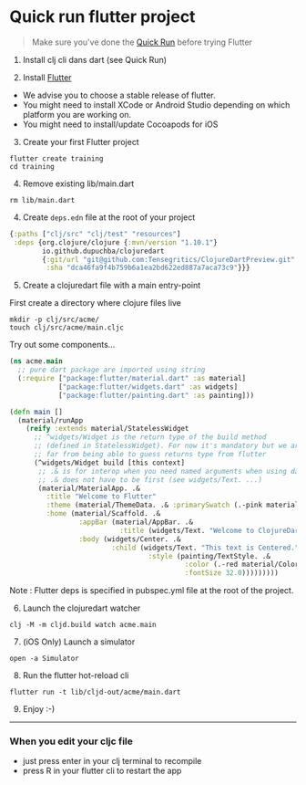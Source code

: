 # Quick run flutter project

> Make sure you've done the [Quick Run](quick-run.md) before trying Flutter

1. Install clj cli dans dart (see Quick Run)

2. Install [Flutter](https://flutter.dev/docs/get-started/install)

- We advise you to choose a stable release of flutter.
- You might need to install XCode or Android Studio depending on which
  platform you are working on.
- You might need to install/update Cocoapods for iOS

3. Create your first Flutter project

``` shell
flutter create training
cd training
```

4. Remove existing lib/main.dart

``` shell
rm lib/main.dart
```

4. Create `deps.edn` file at the root of your project

``` clojure
{:paths ["clj/src" "clj/test" "resources"]
 :deps {org.clojure/clojure {:mvn/version "1.10.1"}
        io.github.dupuchba/clojuredart
        {:git/url "git@github.com:Tensegritics/ClojureDartPreview.git"
         :sha "dca46fa9f4b759b6a1ea2bd622ed887a7aca73c9"}}}
```

5. Create a clojuredart file with a main entry-point

First create a directory where clojure files live

``` shell
mkdir -p clj/src/acme/
touch clj/src/acme/main.cljc
```

Try out some components...

``` clojure
(ns acme.main
  ;; pure dart package are imported using string
  (:require ["package:flutter/material.dart" :as material]
            ["package:flutter/widgets.dart" :as widgets]
            ["package:flutter/painting.dart" :as painting]))

(defn main []
  (material/runApp
    (reify :extends material/StatelessWidget
      ;; ^widgets/Widget is the return type of the build method
      ;; (defined in StatelessWidget). For now it's mandatory but we are not
      ;; far from being able to guess returns type from flutter
      (^widgets/Widget build [this context]
       ;; .& is for interop when you need named arguments when using dart libs
       ;; .& does not have to be first (see widgets/Text. ...)
       (material/MaterialApp. .&
         :title "Welcome to Flutter"
         :theme (material/ThemeData. .& :primarySwatch (.-pink material/Colors))
         :home (material/Scaffold. .&
                 :appBar (material/AppBar. .&
                           :title (widgets/Text. "Welcome to ClojureDart"))
                 :body (widgets/Center. .&
                         :child (widgets/Text. "This text is Centered." .&
                                  :style (painting/TextStyle. .&
                                           :color (.-red material/Colors)
                                           :fontSize 32.0)))))))))
```

Note : Flutter deps is specified in pubspec.yml file at the root of
the project.

6. Launch the clojuredart watcher

``` shell
clj -M -m cljd.build watch acme.main
```

7. (iOS Only) Launch a simulator

``` shell
open -a Simulator
```

8. Run the flutter hot-reload cli

``` shell
flutter run -t lib/cljd-out/acme/main.dart
```

9. Enjoy :-)

***

### When you edit your cljc file

- just press enter in your clj terminal to recompile
- press R in your flutter cli to restart the app
